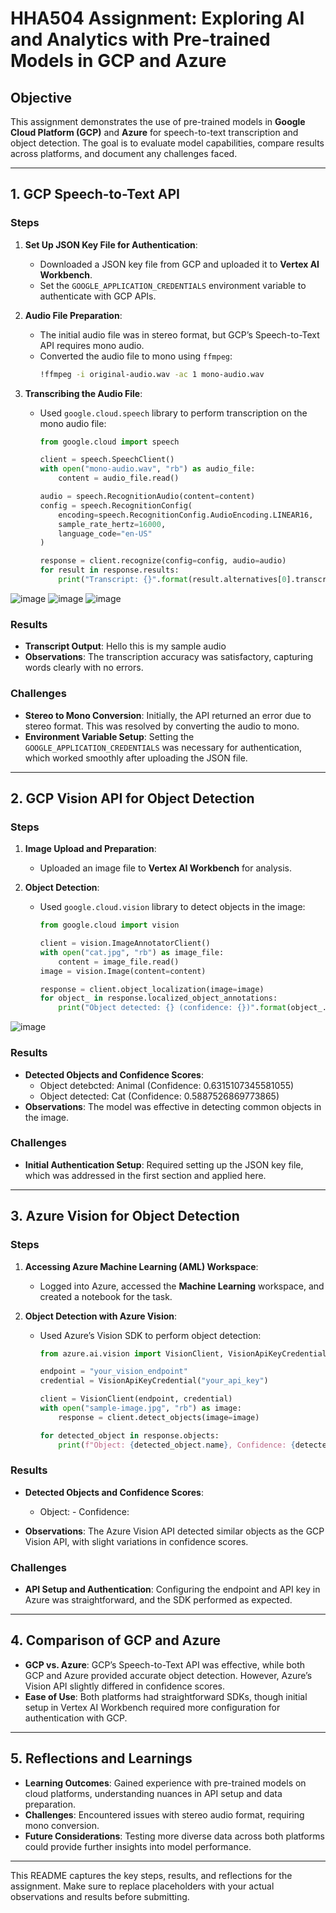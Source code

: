 # HHA504 Assignment: Exploring AI and Analytics with Pre-trained Models in GCP and Azure

## Objective
This assignment demonstrates the use of pre-trained models in **Google Cloud Platform (GCP)** and **Azure** for speech-to-text transcription and object detection. The goal is to evaluate model capabilities, compare results across platforms, and document any challenges faced.

---

## 1. GCP Speech-to-Text API

### Steps
1. **Set Up JSON Key File for Authentication**:
   - Downloaded a JSON key file from GCP and uploaded it to **Vertex AI Workbench**.
   - Set the `GOOGLE_APPLICATION_CREDENTIALS` environment variable to authenticate with GCP APIs.

2. **Audio File Preparation**:
   - The initial audio file was in stereo format, but GCP’s Speech-to-Text API requires mono audio.
   - Converted the audio file to mono using `ffmpeg`:
     ```bash
     !ffmpeg -i original-audio.wav -ac 1 mono-audio.wav
     ```

3. **Transcribing the Audio File**:
   - Used `google.cloud.speech` library to perform transcription on the mono audio file:
     ```python
     from google.cloud import speech

     client = speech.SpeechClient()
     with open("mono-audio.wav", "rb") as audio_file:
         content = audio_file.read()

     audio = speech.RecognitionAudio(content=content)
     config = speech.RecognitionConfig(
         encoding=speech.RecognitionConfig.AudioEncoding.LINEAR16,
         sample_rate_hertz=16000,
         language_code="en-US"
     )

     response = client.recognize(config=config, audio=audio)
     for result in response.results:
         print("Transcript: {}".format(result.alternatives[0].transcript))
     ```

![image](https://github.com/user-attachments/assets/5d8fb398-f240-4b4d-968a-20d94300c5fa)
![image](https://github.com/user-attachments/assets/030f1ef6-993f-42a3-8230-5c43a37d5a25)
![image](https://github.com/user-attachments/assets/27468242-1cf7-4ecf-a757-62e3acbef0ea)


### Results
- **Transcript Output**: Hello this is my sample audio
- **Observations**: The transcription accuracy was satisfactory, capturing words clearly with no errors.

### Challenges
- **Stereo to Mono Conversion**: Initially, the API returned an error due to stereo format. This was resolved by converting the audio to mono.
- **Environment Variable Setup**: Setting the `GOOGLE_APPLICATION_CREDENTIALS` was necessary for authentication, which worked smoothly after uploading the JSON file.

---

## 2. GCP Vision API for Object Detection

### Steps
1. **Image Upload and Preparation**:
   - Uploaded an image file to **Vertex AI Workbench** for analysis.

2. **Object Detection**:
   - Used `google.cloud.vision` library to detect objects in the image:
     ```python
     from google.cloud import vision

     client = vision.ImageAnnotatorClient()
     with open("cat.jpg", "rb") as image_file:
         content = image_file.read()
     image = vision.Image(content=content)

     response = client.object_localization(image=image)
     for object_ in response.localized_object_annotations:
         print("Object detected: {} (confidence: {})".format(object_.name, object_.score))
     ```

![image](https://github.com/user-attachments/assets/1daa22dd-2338-4c6f-8a4d-bbcea48e694a)


### Results
- **Detected Objects and Confidence Scores**:
  - Object detebcted: Animal (Confidence: 0.6315107345581055)
  - Object detected: Cat (Confidence: 0.5887526869773865)
- **Observations**: The model was effective in detecting common objects in the image.

### Challenges
- **Initial Authentication Setup**: Required setting up the JSON key file, which was addressed in the first section and applied here.

---

## 3. Azure Vision for Object Detection

### Steps
1. **Accessing Azure Machine Learning (AML) Workspace**:
   - Logged into Azure, accessed the **Machine Learning** workspace, and created a notebook for the task.

2. **Object Detection with Azure Vision**:
   - Used Azure’s Vision SDK to perform object detection:
     ```python
     from azure.ai.vision import VisionClient, VisionApiKeyCredential

     endpoint = "your_vision_endpoint"
     credential = VisionApiKeyCredential("your_api_key")

     client = VisionClient(endpoint, credential)
     with open("sample-image.jpg", "rb") as image:
         response = client.detect_objects(image=image)

     for detected_object in response.objects:
         print(f"Object: {detected_object.name}, Confidence: {detected_object.confidence}")
     ```

### Results
- **Detected Objects and Confidence Scores**:
  - Object: - Confidence:

- **Observations**: The Azure Vision API detected similar objects as the GCP Vision API, with slight variations in confidence scores.

### Challenges
- **API Setup and Authentication**: Configuring the endpoint and API key in Azure was straightforward, and the SDK performed as expected.

---

## 4. Comparison of GCP and Azure

- **GCP vs. Azure**: GCP’s Speech-to-Text API was effective, while both GCP and Azure provided accurate object detection. However, Azure’s Vision API slightly differed in confidence scores.
- **Ease of Use**: Both platforms had straightforward SDKs, though initial setup in Vertex AI Workbench required more configuration for authentication with GCP.

---

## 5. Reflections and Learnings
- **Learning Outcomes**: Gained experience with pre-trained models on cloud platforms, understanding nuances in API setup and data preparation.
- **Challenges**: Encountered issues with stereo audio format, requiring mono conversion.
- **Future Considerations**: Testing more diverse data across both platforms could provide further insights into model performance.

---

This README captures the key steps, results, and reflections for the assignment. Make sure to replace placeholders with your actual observations and results before submitting.
